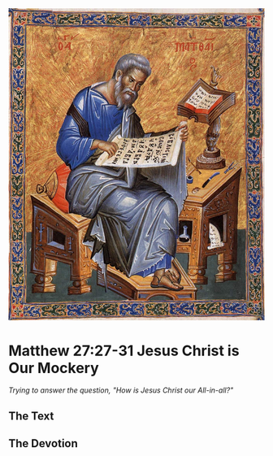 <img class="intro-right" src="../images/art-matthew.jpg">

# Matthew 27:27-31 Jesus Christ is Our Mockery

*Trying to answer the question, "How is Jesus Christ our All-in-all?"*

## The Text

## The Devotion